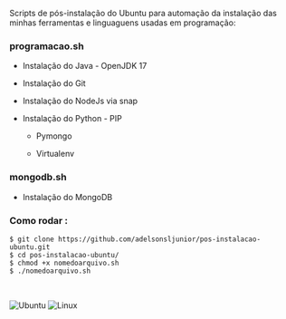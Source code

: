 Scripts de pós-instalação do Ubuntu para automação da instalação das minhas ferramentas e linguaguens usadas em programação: 

### programacao.sh

+ Instalação do Java - OpenJDK 17
+ Instalação do Git
+ Instalação do NodeJs via snap
+ Instalação do Python - PIP

    + Pymongo

    + Virtualenv

### mongodb.sh

+ Instalação do MongoDB

### Como rodar :

~~~
$ git clone https://github.com/adelsonsljunior/pos-instalacao-ubuntu.git
$ cd pos-instalacao-ubuntu/
$ chmod +x nomedoarquivo.sh
$ ./nomedoarquivo.sh
~~~

<br>

![Ubuntu](https://img.shields.io/badge/Ubuntu-E95420?style=for-the-badge&logo=ubuntu&logoColor=white)
![Linux](https://img.shields.io/badge/Linux-FCC624?style=for-the-badge&logo=linux&logoColor=black)
